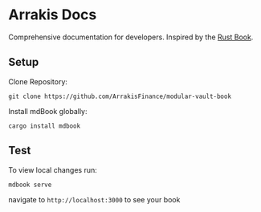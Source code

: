 # Arrakis Docs

Comprehensive documentation for developers. Inspired by the [Rust Book](https://doc.rust-lang.org/book/).




## Setup

Clone Repository:

```shell
git clone https://github.com/ArrakisFinance/modular-vault-book
```

Install mdBook globally:

```shell
cargo install mdbook
```

## Test

To view local changes run:

```shell
mdbook serve
```

navigate to `http://localhost:3000` to see your book